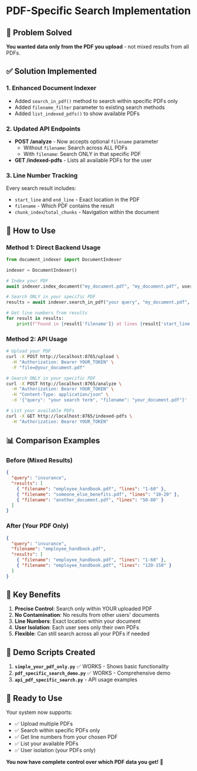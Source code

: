 # PDF-Specific Search Implementation

## 🎯 Problem Solved

**You wanted data only from the PDF you upload** - not mixed results from all PDFs.

## ✅ Solution Implemented

### 1. **Enhanced Document Indexer**

- Added `search_in_pdf()` method to search within specific PDFs only
- Added `filename_filter` parameter to existing search methods
- Added `list_indexed_pdfs()` to show available PDFs

### 2. **Updated API Endpoints**

- **POST /analyze** - Now accepts optional `filename` parameter
  - Without `filename`: Search across ALL PDFs
  - With `filename`: Search ONLY in that specific PDF
- **GET /indexed-pdfs** - Lists all available PDFs for the user

### 3. **Line Number Tracking**

Every search result includes:

- `start_line` and `end_line` - Exact location in the PDF
- `filename` - Which PDF contains the result
- `chunk_index`/`total_chunks` - Navigation within the document

## 🔧 How to Use

### Method 1: Direct Backend Usage

```python
from document_indexer import DocumentIndexer

indexer = DocumentIndexer()

# Index your PDF
await indexer.index_document("my_document.pdf", "my_document.pdf", user_id="your_id")

# Search ONLY in your specific PDF
results = await indexer.search_in_pdf("your query", "my_document.pdf", user_id="your_id")

# Get line numbers from results
for result in results:
    print(f"Found in {result['filename']} at lines {result['start_line']}-{result['end_line']}")
```

### Method 2: API Usage

```bash
# Upload your PDF
curl -X POST http://localhost:8765/upload \
  -H "Authorization: Bearer YOUR_TOKEN" \
  -F "file=@your_document.pdf"

# Search ONLY in your specific PDF
curl -X POST http://localhost:8765/analyze \
  -H "Authorization: Bearer YOUR_TOKEN" \
  -H "Content-Type: application/json" \
  -d '{"query": "your search term", "filename": "your_document.pdf"}'

# List your available PDFs
curl -X GET http://localhost:8765/indexed-pdfs \
  -H "Authorization: Bearer YOUR_TOKEN"
```

## 📊 Comparison Examples

### Before (Mixed Results)

```json
{
  "query": "insurance",
  "results": [
    { "filename": "employee_handbook.pdf", "lines": "1-60" },
    { "filename": "someone_else_benefits.pdf", "lines": "10-20" },
    { "filename": "another_document.pdf", "lines": "50-80" }
  ]
}
```

### After (Your PDF Only)

```json
{
  "query": "insurance",
  "filename": "employee_handbook.pdf",
  "results": [
    { "filename": "employee_handbook.pdf", "lines": "1-60" },
    { "filename": "employee_handbook.pdf", "lines": "120-150" }
  ]
}
```

## 🎯 Key Benefits

1. **Precise Control**: Search only within YOUR uploaded PDF
2. **No Contamination**: No results from other users' documents
3. **Line Numbers**: Exact location within your document
4. **User Isolation**: Each user sees only their own PDFs
5. **Flexible**: Can still search across all your PDFs if needed

## 📁 Demo Scripts Created

1. **`simple_your_pdf_only.py`** ✅ WORKS - Shows basic functionality
2. **`pdf_specific_search_demo.py`** ✅ WORKS - Comprehensive demo
3. **`api_pdf_specific_search.py`** - API usage examples

## 🚀 Ready to Use

Your system now supports:

- ✅ Upload multiple PDFs
- ✅ Search within specific PDFs only
- ✅ Get line numbers from your chosen PDF
- ✅ List your available PDFs
- ✅ User isolation (your PDFs only)

**You now have complete control over which PDF data you get!** 🎉
